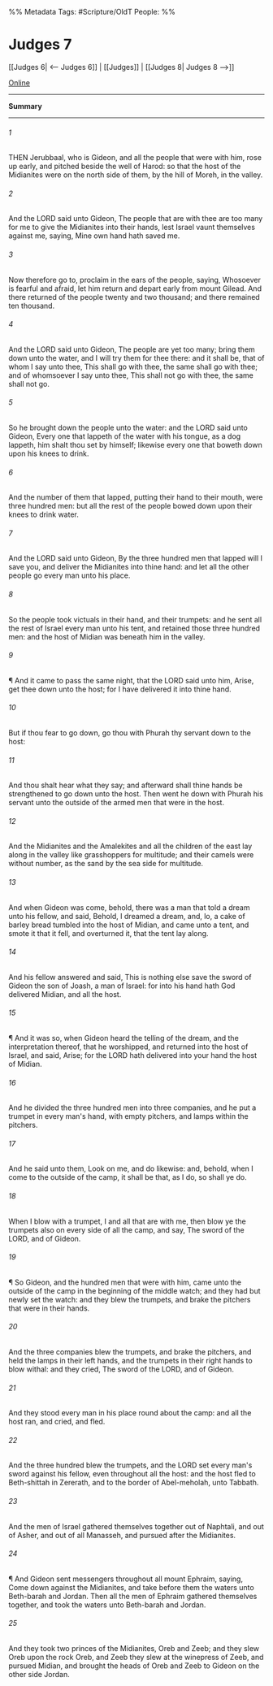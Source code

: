 

%% Metadata
Tags: #Scripture/OldT
People: 
%%
# Judges 7
[[Judges 6| <-- Judges 6]] | [[Judges]] | [[Judges 8| Judges 8 -->]]

[Online](https://churchofjesuschrist.org/study/scriptures/ot/judg/7?lang=eng)

---
__Summary__



---

###### 1
THEN Jerubbaal, who is Gideon, and all the people that were with him, rose up early, and pitched beside the well of Harod: so that the host of the Midianites were on the north side of them, by the hill of Moreh, in the valley.
###### 2
And the LORD said unto Gideon, The people that are with thee are too many for me to give the Midianites into their hands, lest Israel vaunt themselves against me, saying, Mine own hand hath saved me.
###### 3
Now therefore go to, proclaim in the ears of the people, saying, Whosoever is fearful and afraid, let him return and depart early from mount Gilead.  And there returned of the people twenty and two thousand; and there remained ten thousand.
###### 4
And the LORD said unto Gideon, The people are yet too many; bring them down unto the water, and I will try them for thee there: and it shall be, that of whom I say unto thee, This shall go with thee, the same shall go with thee; and of whomsoever I say unto thee, This shall not go with thee, the same shall not go.
###### 5
So he brought down the people unto the water: and the LORD said unto Gideon, Every one that lappeth of the water with his tongue, as a dog lappeth, him shalt thou set by himself; likewise every one that boweth down upon his knees to drink.
###### 6
And the number of them that lapped, putting their hand to their mouth, were three hundred men: but all the rest of the people bowed down upon their knees to drink water.
###### 7
And the LORD said unto Gideon, By the three hundred men that lapped will I save you, and deliver the Midianites into thine hand: and let all the other people go every man unto his place.
###### 8
So the people took victuals in their hand, and their trumpets: and he sent all the rest of Israel every man unto his tent, and retained those three hundred men: and the host of Midian was beneath him in the valley.
###### 9
¶ And it came to pass the same night, that the LORD said unto him, Arise, get thee down unto the host; for I have delivered it into thine hand.
###### 10
But if thou fear to go down, go thou with Phurah thy servant down to the host:
###### 11
And thou shalt hear what they say; and afterward shall thine hands be strengthened to go down unto the host.  Then went he down with Phurah his servant unto the outside of the armed men that were in the host.
###### 12
And the Midianites and the Amalekites and all the children of the east lay along in the valley like grasshoppers for multitude; and their camels were without number, as the sand by the sea side for multitude.
###### 13
And when Gideon was come, behold, there was a man that told a dream unto his fellow, and said, Behold, I dreamed a dream, and, lo, a cake of barley bread tumbled into the host of Midian, and came unto a tent, and smote it that it fell, and overturned it, that the tent lay along.
###### 14
And his fellow answered and said, This is nothing else save the sword of Gideon the son of Joash, a man of Israel: for into his hand hath God delivered Midian, and all the host.
###### 15
¶ And it was so, when Gideon heard the telling of the dream, and the interpretation thereof, that he worshipped, and returned into the host of Israel, and said, Arise; for the LORD hath delivered into your hand the host of Midian.
###### 16
And he divided the three hundred men into three companies, and he put a trumpet in every man's hand, with empty pitchers, and lamps within the pitchers.
###### 17
And he said unto them, Look on me, and do likewise: and, behold, when I come to the outside of the camp, it shall be that, as I do, so shall ye do.
###### 18
When I blow with a trumpet, I and all that are with me, then blow ye the trumpets also on every side of all the camp, and say, The sword of the LORD, and of Gideon.
###### 19
¶ So Gideon, and the hundred men that were with him, came unto the outside of the camp in the beginning of the middle watch; and they had but newly set the watch: and they blew the trumpets, and brake the pitchers that were in their hands.
###### 20
And the three companies blew the trumpets, and brake the pitchers, and held the lamps in their left hands, and the trumpets in their right hands to blow withal: and they cried, The sword of the LORD, and of Gideon.
###### 21
And they stood every man in his place round about the camp: and all the host ran, and cried, and fled.
###### 22
And the three hundred blew the trumpets, and the LORD set every man's sword against his fellow, even throughout all the host: and the host fled to Beth-shittah in Zererath, and to the border of Abel-meholah, unto Tabbath.
###### 23
And the men of Israel gathered themselves together out of Naphtali, and out of Asher, and out of all Manasseh, and pursued after the Midianites.
###### 24
¶ And Gideon sent messengers throughout all mount Ephraim, saying, Come down against the Midianites, and take before them the waters unto Beth-barah and Jordan.  Then all the men of Ephraim gathered themselves together, and took the waters unto Beth-barah and Jordan.
###### 25
And they took two princes of the Midianites, Oreb and Zeeb; and they slew Oreb upon the rock Oreb, and Zeeb they slew at the winepress of Zeeb, and pursued Midian, and brought the heads of Oreb and Zeeb to Gideon on the other side Jordan.



